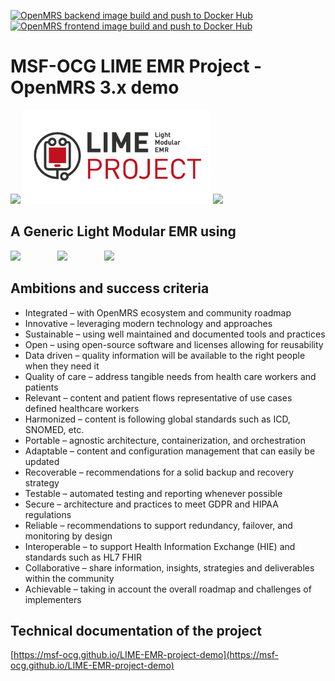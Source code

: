 [![OpenMRS backend image build and push to Docker Hub](https://github.com/MSF-OCG/LIME-EMR-project-demo/actions/workflows/build-backend.yml/badge.svg)](https://github.com/MSF-OCG/LIME-EMR-project-demo/actions/workflows/build-backend.yml)
[![OpenMRS frontend image build and push to Docker Hub](https://github.com/MSF-OCG/LIME-EMR-project-demo/actions/workflows/build-frontend.yml/badge.svg)](https://github.com/MSF-OCG/LIME-EMR-project-demo/actions/workflows/build-frontend.yml)


# MSF-OCG LIME EMR Project - OpenMRS 3.x demo

<div>
<img src="https://www.msf.org/themes/custom/msf_theme/ogimage.jpg" width=300px>
<img src="https://raw.githubusercontent.com/MSF-OCG/LIME-EMR-project-demo/main/docs/logo.png" width=300px>
<img src="https://uc6babd89990136c63a0394d4f16.previews.dropboxusercontent.com/p/thumb/AB8fjuKoFIC-4Wsx38PbMfXOJiX263MX8JSikMkTl9FnMw-eV7JFXpVD0zxP3SwsQ28impXIZOTPtCNF_JxNINNspE5sITHMWt178PoFVmYizFHZ2NcA29R8AH254D9amj7GUfYRqn5opwpHGwXtMD0nOKE-pnb17f_vYevqAmRc46hLPA8yDDTn9Rgb5A_AhmLFfCFN5IADDLCPdGBGNcAZel1Lm0s8agbUkqtk10PZo_mEEHvWukf2lSDby9nYr675YPOAOMTvnUT5vZbriOJeBOfTfXrP6XEFgtn-9e-xxv8VtMs_9gZJHuTfj0vLNz69waI3UpUBC5tTC3IveIILBCE87cRBo2CCaDka15AjpXxfibhYfSaQsUb-6_lYqCQ/p.png" width=300px>
</div>

## A Generic Light Modular EMR using 

<div>
<img src="https://upload.wikimedia.org/wikipedia/commons/thumb/f/f7/OpenMRS_logo_2008.svg/1280px-OpenMRS_logo_2008.svg.png" height=60px>
<td>&nbsp;&nbsp;&nbsp;&nbsp;&nbsp;&nbsp;&nbsp;&nbsp;&nbsp;&nbsp;&nbsp;&nbsp;&nbsp;&nbsp;</td><img src="https://docs.openconceptlab.org/en/latest/_images/ocl-big-logo.png" height=60px>
<td>&nbsp;&nbsp;&nbsp;&nbsp;&nbsp;&nbsp;&nbsp;&nbsp;&nbsp;&nbsp;&nbsp;&nbsp;&nbsp;&nbsp;</td><img src="https://dhis2.org/wp-content/uploads/dhis2-logo-rgb-positive.svg" height=60px>
</div>


## Ambitions and success criteria

- Integrated – with OpenMRS ecosystem and community roadmap 
- Innovative – leveraging modern technology and approaches 
- Sustainable – using well maintained and documented tools and practices  
- Open – using open-source software and licenses allowing for reusability  
- Data driven – quality information will be available to the right people when they need it 
- Quality of care – address tangible needs from health care workers and patients 
- Relevant – content and patient flows representative of use cases defined healthcare workers
- Harmonized – content is following global standards such as ICD, SNOMED, etc.  
- Portable – agnostic architecture, containerization, and orchestration 
- Adaptable – content and configuration management that can easily be updated 
- Recoverable – recommendations for a solid backup and recovery strategy 
- Testable – automated testing and reporting whenever possible 
- Secure – architecture and practices to meet GDPR and HIPAA regulations 
- Reliable – recommendations to support redundancy, failover, and monitoring by design 
- Interoperable – to support Health Information Exchange (HIE) and standards such as HL7 FHIR 
- Collaborative – share information, insights, strategies and deliverables within the community 
- Achievable – taking in account the overall roadmap and challenges of implementers

## Technical documentation of the project
[https://msf-ocg.github.io/LIME-EMR-project-demo](https://msf-ocg.github.io/LIME-EMR-project-demo) 
